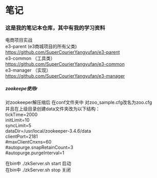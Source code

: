 # 笔记
<H3>这是我的笔记本仓库，其中有我的学习资料</H3>

电商项目实战 <br/>
e3-parent (e3商城项目的所有父类) <br/>
https://github.com/SuperCourierYangyufan/e3-parent <br/>
e3-common （工具类） <br/>
https://github.com/SuperCourierYangyufan/e3-common <br/>
e3-manager （实现） <br/>
https://github.com/SuperCourierYangyufan/e3-manager <br/>








<H5>zookeepe使用r</H5>
对zookeeper解压缩后 在conf文件夹中 对zoo_sample.cfg改名为zoo.cfg</br>并且在上级目录创建data文件夹改为以下结构：</BR>
tickTime=2000</br>
initLimit=10</br>
syncLimit=5</br>
dataDir=/usr/local/zookeeper-3.4.6/data</br>
clientPort=2181</br>
#maxClientCnxns=60</br>
#autopurge.snapRetainCount=3</br>
#autopurge.purgeInterval=1</br>


在bin中  ./zkServer.sh start 启动</br>
在bin中  ./zkServer.sh stop 关闭</br>
